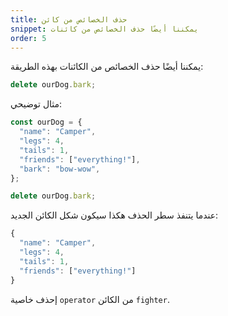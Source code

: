 ```yaml
---
title: حذف الخصائص من كائن
snippet: يمكننا أيضًا حذف الخصائص من كائنات
order: 5
---
```


يمكننا أيضًا حذف الخصائص من الكائنات بهذه الطريقة:

```js
delete ourDog.bark;
```

مثال توضيحي:

```js
const ourDog = {
  "name": "Camper",
  "legs": 4,
  "tails": 1,
  "friends": ["everything!"],
  "bark": "bow-wow",
};

delete ourDog.bark;
```

عندما يتنفذ سطر الحذف هكذا سيكون شكل الكائن الجديد:

```js
{
  "name": "Camper",
  "legs": 4,
  "tails": 1,
  "friends": ["everything!"]
}
```

<div class="quiz">
إحذف خاصية <code>operator</code> من الكائن <code>fighter</code>.
</div>
